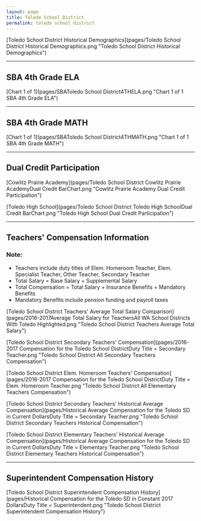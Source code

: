```yaml
---
layout: page
title: Toledo School District
permalink: toledo school district
---
```



[Toledo School District Historical Demographics](pages/Toledo School District Historical Demographics.png "Toledo School District Historical Demographics")

___

## SBA 4th Grade ELA

[Chart 1 of 1](pages/SBAToledo School District4THELA.png "Chart 1 of 1 SBA 4th Grade ELA")


___

## SBA 4th Grade MATH

[Chart 1 of 1](pages/SBAToledo School District4THMATH.png "Chart 1 of 1 SBA 4th Grade MATH")


___

## Dual Credit Participation

[Cowlitz Prairie Academy](pages/Toledo School District Cowlitz Prairie AcademyDual Credit BarChart.png "Cowlitz Prairie Academy Dual Credit Participation")

[Toledo High School](pages/Toledo School District Toledo High SchoolDual Credit BarChart.png "Toledo High School Dual Credit Participation")


___

## Teachers' Compensation Information
### Note:
- Teachers include duty titles of Elem. Homeroom Teacher, Elem. Specialist Teacher, Other Teacher, Secondary Teacher
- Total Salary = Base Salary + Supplemental Salary
- Total Compensation = Total Salary + Insurance Benefits + Mandatory Benefits
- Mandatory Benefits include pension funding and payroll taxes

[Toledo School District Teachers' Average Total Salary Comparison](pages/2016-2017Average Total Salary for TeachersAll WA School Districts With Toledo Highlighted.png "Toledo School District Teachers Average Total Salary")

[Toledo School District Secondary Teachers' Compensation](pages/2016-2017 Compensation for the Toledo School DistrictDuty Title = Secondary Teacher.png "Toledo School District All Secondary Teachers Compensation")

[Toledo School District Elem. Homeroom Teachers' Compensation](pages/2016-2017 Compensation for the Toledo School DistrictDuty Title = Elem. Homeroom Teacher.png "Toledo School District All Elementary Teachers Compensation")

[Toledo School District Secondary Teachers' Historical Average Compensation](pages/Historical Average Compensation for the Toledo SD in Current DollarsDuty Title = Secondary Teacher.png "Toledo School District Secondary Teachers Historical Compensation")

[Toledo School District Elementary Teachers' Historical Average Compensation](pages/Historical Average Compensation for the Toledo SD in Current DollarsDuty Title = Elementary Teacher.png "Toledo School District Elementary Teachers Historical Compensation")


___

## Superintendent Compensation History

[Toledo School District Superintendent Compensation History](pages/Historical Compensation for the Toledo SD in Constant 2017 DollarsDuty Title = Superintendent.png "Toledo School District Superintendent Compensation History")

